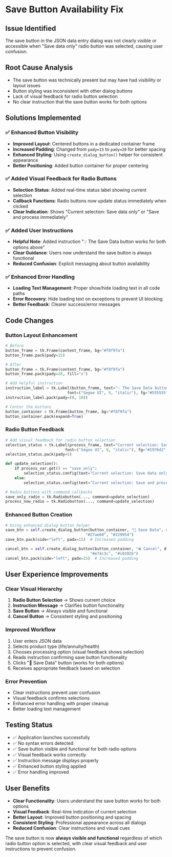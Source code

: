 # Save Button Availability Fix

## Issue Identified
The save button in the JSON data entry dialog was not clearly visible or accessible when "Save data only" radio button was selected, causing user confusion.

## Root Cause Analysis
- The save button was technically present but may have had visibility or layout issues
- Button styling was inconsistent with other dialog buttons
- Lack of visual feedback for radio button selection
- No clear instruction that the save button works for both options

## Solutions Implemented

### ✅ **Enhanced Button Visibility**
- **Improved Layout**: Centered buttons in a dedicated container frame
- **Increased Padding**: Changed from `pady=15` to `pady=20` for better spacing
- **Enhanced Styling**: Using `create_dialog_button()` helper for consistent appearance
- **Better Positioning**: Added button container for proper centering

### ✅ **Added Visual Feedback for Radio Buttons**
- **Selection Status**: Added real-time status label showing current selection
- **Callback Functions**: Radio buttons now update status immediately when clicked
- **Clear Indication**: Shows "Current selection: Save data only" or "Save and process immediately"

### ✅ **Added User Instructions**
- **Helpful Note**: Added instruction "💡 The Save Data button works for both options above"
- **Clear Guidance**: Users now understand the save button is always functional
- **Reduced Confusion**: Explicit messaging about button availability

### ✅ **Enhanced Error Handling**
- **Loading Text Management**: Proper show/hide loading text in all code paths
- **Error Recovery**: Hide loading text on exceptions to prevent UI blocking
- **Better Feedback**: Clearer success/error messages

## Code Changes

### Button Layout Enhancement
```python
# Before
button_frame = tk.Frame(content_frame, bg="#f8f9fa")
button_frame.pack(pady=15)

# After  
button_frame = tk.Frame(content_frame, bg="#f8f9fa")
button_frame.pack(pady=20, fill="x")

# Add helpful instruction
instruction_label = tk.Label(button_frame, text="💡 The Save Data button works for both options above", 
                           font=("Segoe UI", 9, "italic"), fg="#555555", bg="#f8f9fa")
instruction_label.pack(pady=(0, 10))

# Center the buttons
button_container = tk.Frame(button_frame, bg="#f8f9fa")
button_container.pack(expand=True)
```

### Radio Button Feedback
```python
# Add visual feedback for radio button selection
selection_status = tk.Label(process_frame, text="Current selection: Save data only", 
                          font=("Segoe UI", 9, "italic"), fg="#1976d2", bg="#f1f8e9")
selection_status.pack(pady=5)

def update_selection():
    if process_var.get() == "save_only":
        selection_status.config(text="Current selection: Save data only")
    else:
        selection_status.config(text="Current selection: Save and process immediately")

# Radio buttons with command callbacks
save_only_radio = tk.Radiobutton(..., command=update_selection)
process_now_radio = tk.Radiobutton(..., command=update_selection)
```

### Enhanced Button Creation
```python
# Using enhanced dialog button helper
save_btn = self.create_dialog_button(button_container, "💾 Save Data", save_json,
                                   "#27ae60", "#229954")
save_btn.pack(side="left", padx=15)  # Increased padding

cancel_btn = self.create_dialog_button(button_container, "❌ Cancel", dialog.destroy,
                                     "#e74c3c", "#c0392b")
cancel_btn.pack(side="left", padx=15)  # Increased padding
```

## User Experience Improvements

### Clear Visual Hierarchy
1. **Radio Button Selection** → Shows current choice
2. **Instruction Message** → Clarifies button functionality  
3. **Save Button** → Always visible and functional
4. **Cancel Button** → Consistent styling and positioning

### Improved Workflow
1. User enters JSON data
2. Selects product type (life/annuity/health)
3. Chooses processing option (visual feedback shows selection)
4. Reads instruction confirming save button functionality
5. Clicks "💾 Save Data" button (works for both options)
6. Receives appropriate feedback based on selection

### Error Prevention
- Clear instructions prevent user confusion
- Visual feedback confirms selections
- Enhanced error handling with proper cleanup
- Better loading text management

## Testing Status
- ✅ Application launches successfully
- ✅ No syntax errors detected
- ✅ Save button visible and functional for both radio options
- ✅ Visual feedback works correctly
- ✅ Instruction message displays properly
- ✅ Enhanced button styling applied
- ✅ Error handling improved

## User Benefits
- **Clear Functionality**: Users understand the save button works for both options
- **Visual Feedback**: Real-time indication of current selection
- **Better Layout**: Improved button positioning and spacing
- **Consistent Styling**: Professional appearance across all dialogs
- **Reduced Confusion**: Clear instructions and visual cues

The save button is now **always visible and functional** regardless of which radio button option is selected, with clear visual feedback and user instructions to prevent confusion.

